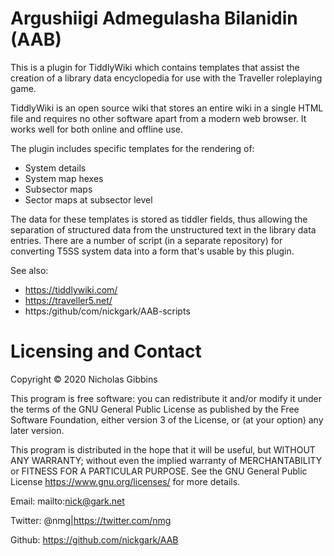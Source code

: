 # Argushiigi Admegulasha Bilanidin (AAB)

This is a plugin for TiddlyWiki which contains templates that assist the creation of a library data encyclopedia for use with the Traveller roleplaying game.

TiddlyWiki is an open source wiki that stores an entire wiki in a single HTML file and requires no other software apart from a modern web browser. It works well for both online and offline use.

The plugin includes specific templates for the rendering of:

* System details
* System map hexes
* Subsector maps
* Sector maps at subsector level

The data for these templates is stored as tiddler fields, thus allowing the separation of structured data from the unstructured text in the library data entries. There are a number of script (in a separate repository) for converting T5SS system data into a form that's usable by this plugin.

See also:

* https://tiddlywiki.com/
* https://traveller5.net/
* https:/github/com/nickgark/AAB-scripts

# Licensing and Contact

Copyright © 2020 Nicholas Gibbins

This program is free software: you can redistribute it and/or modify it under the terms of the GNU General Public License as published by the Free Software Foundation, either version 3 of the License, or (at your option) any later version.

This program is distributed in the hope that it will be useful, but WITHOUT ANY WARRANTY; without even the implied warranty of MERCHANTABILITY or FITNESS FOR A PARTICULAR PURPOSE.  See the GNU General Public License https://www.gnu.org/licenses/ for more details.

Email: mailto:nick@gark.net

Twitter: @nmg|https://twitter.com/nmg

Github: https://github.com/nickgark/AAB
